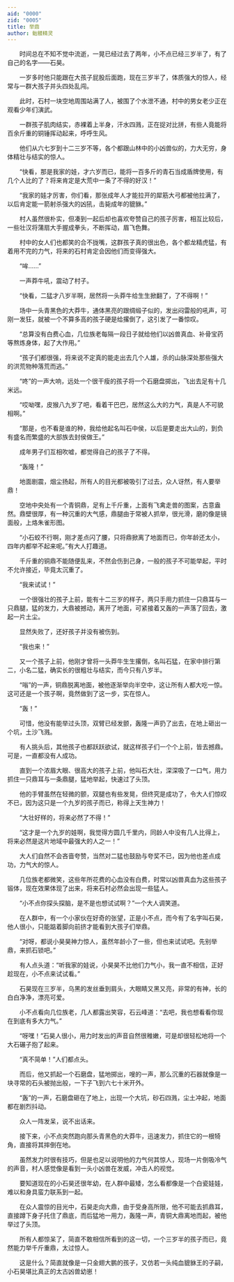 ```yaml
---
aid: "0000"
zid: "0005"
title: 举鼎
author: 骷髅精灵
---
```


　　时间总在不知不觉中流逝，一晃已经过去了两年，小不点已经三岁半了，有了自己的名字——石昊。

　　一岁多时他只能跟在大孩子屁股后面跑，现在三岁半了，体质强大的惊人，经常与一群大孩子并头四处乱闯。

　　此时，石村一块空地周围站满了人，被围了个水泄不通，村中的男女老少正在观看少年们演武。

　　一群孩子肌肉结实，赤裸着上半身，汗水四溅，正在捉对比拼，有些人竟能将百余斤重的铜锤挥动起来，呼呼生风。

　　他们从六七岁到十二三岁不等，各个都跟山林中的小凶兽似的，力大无穷，身体精壮与结实的惊人。

　　“快看，那是我家的娃，才六岁而已，能将一百多斤的青石当成盾牌使用，有几个人比的了？将来肯定是大荒中一条了不得的好汉！”

　　“我家的娃才厉害，你们看，那张成年人才能拉开的犀筋大弓都被他拉满了，以后肯定能一箭射杀强大的凶犼，击毙成年的貔貅。”

　　村人虽然很朴实，但凑到一起后却也喜欢夸赞自己的孩子厉害，相互比较后，一些壮汉将蒲扇大手握成拳头，不断挥动，眉飞色舞。

　　村中的女人们也都笑的合不拢嘴，这群孩子真的很出色，各个都龙精虎猛，有着用不完的力气，将来的石村肯定会因他们而变得强大。

　　“哞……”

　　一声莽牛吼，震动了村子。

　　“快看，二猛才八岁半啊，居然将一头莽牛给生生掀翻了，了不得啊！”

　　场中一头青黑色的大莽牛，通体黑亮的跟绸缎子似的，发出闷雷般的吼声，可刚一发狂，就被一个不算多高的孩子硬是给撂倒了，这引发了一番惊叹。

　　“总算没有白费心血，几位族老每隔一段日子就给他们以凶兽真血、补骨宝药等熬炼身体，起了大作用。”

　　“孩子们都很强，将来说不定真的能走出去几个人雄，杀的山脉深处那些强大的洪荒物种落荒而逃。”

　　“咚”的一声大响，远处一个很干瘦的孩子将一个石磨盘掷出，飞出去足有十几米远。

　　“哎呦嘿，皮猴八九岁了吧，看着干巴巴，居然这么大的力气，真是人不可貌相啊。”

　　“那是，也不看是谁的种，我给他起名叫石中侯，以后是要走出大山的，到负有盛名而繁盛的大部族去封侯做王。”

　　成年男子们互相吹嘘，都觉得自己的孩子了不得。

　　“轰隆！”

　　地面剧震，烟尘扬起，所有人的目光都被吸引了过去，众人讶然，有人要举鼎！

　　空地中央处有一个青铜鼎，足有上千斤重，上面有飞禽走兽的图案，古意盎然。鼎壁很厚，有一种沉重的大气感，鼎腿由于常被人抓举，很光滑，磨的像是镜面般，上烙朱雀形图。

　　“小石蛟不行啊，刚才差点闪了腰，只将鼎掀离了地面而已，你年龄还太小，四年内都举不起来呢。”有大人打趣道。

　　千斤重的铜鼎不能随便乱来，不然会伤到己身，一般的孩子不可能举起，平时不允许接近，毕竟太沉重了。

　　“我来试试！”

　　一个很强壮的孩子上前，能有十二三岁的样子，两只手用力抓住一只鼎耳与一只鼎腿，猛的发力，大鼎被撼动，离开了地面，可紧接着又轰的一声落了回去，激起一片土尘。

　　显然失败了，还好孩子并没有被伤到。

　　“我也来！”

　　又一个孩子上前，他刚才曾将一头莽牛生生撂倒，名叫石猛，在家中排行第二，小名二猛，确实长的很粗壮与结实，而今只有八岁半。

　　“嗡”的一声，铜鼎脱离地面，被他逐渐举向半空中，这让所有人都大吃一惊。这可还是一个孩子啊，竟然做到了这一步，实在惊人。

　　“轰！”

　　可惜，他没有能举过头顶，双臂已经发颤，轰隆一声扔了出去，在地上砸出一个坑，土沙飞溅。

　　有人挑头后，其他孩子也都跃跃欲试，就这样孩子们一个个上前，皆去撼鼎。可是，一直都没有人成功。

　　直到一个浓眉大眼、很高大的孩子上前，他叫石大壮，深深吸了一口气，用力抓住一只鼎耳与一条鼎腿，猛地举起，快速过了头顶。

　　他的手臂虽然在轻微的颤，双腿也有些发晃，但终究是成功了，令大人们惊叹不已，因为这只是一个九岁的孩子而已，称得上天生神力！

　　“大壮好样的，将来必然了不得！”

　　“这才是一个九岁的娃啊，我觉得方圆几千里内，同龄人中没有几人比得上，将来必然是这片地域中最强大的人之一！”

　　大人们自然不会吝啬夸赞，当然对二猛也鼓励与夸奖不已，因为他也差点成功，力气大的惊人。

　　几位族老都微笑，这些年所花费的心血没有白费，时常以凶兽真血为这些孩子锻体，现在效果体现了出来，将来石村必然会出现一些猛人。

　　“小不点你探头探脑，是不是也想试试啊？”一个大人调笑道。

　　在人群中，有一个小家伙在好奇的张望，正是小不点，而今有了名字叫石昊，他人很小，只能踮着脚向前挤才能看到大孩子们举鼎。

　　“对呀，都说小昊昊神力惊人，虽然年龄小了一些，但也来试试吧。先别举鼎，来抓石锁吧。”

　　有人点头道：“听我家的娃说，小昊昊不比他们力气小，我一直不相信，正好趁现在，小不点来试试看。”

　　石昊现在三岁半，乌黑的发丝垂到肩头，大眼睛又黑又亮，非常的有神，长的白白净净，漂亮可爱。

　　小不点看向几位族老，几人都露出笑容，石云峰道：“去吧，我也想看看你现在到底有多大力气。”

　　“呀嘿！”石昊人很小，用力时发出的声音自然很稚嫩，可是却很轻松地将一个大石碾子抱了起来。

　　“真不简单！”人们都点头。

　　而后，他又抓起一个石磨盘，猛地掷出，嗖的一声，那么沉重的石器就像是一块寻常的石头被抛出般，一下子飞到六七十米开外。

　　“轰”的一声，石磨盘砸在了地上，出现一个大坑，砂石四溅，尘土冲起，地面都在剧烈抖动。

　　众人一阵发呆，说不出话来。

　　接下来，小不点突然跑向那头青黑色的大莽牛，迅速发力，抓住它的一根犄角，直接将其摔倒在地。

　　虽然发力时很有技巧，但是也足以说明他的力气何其惊人，现场一片倒吸冷气的声音，村人感觉像是看到一头小凶兽在发威，冲击人的视觉。

　　要知道现在的小石昊还很年幼，在人群中最矮，怎么看都像是一个白瓷娃娃，难以和身具蛮力联系到一起。

　　在众人震惊的目光中，石昊走向大鼎，由于受身高所限，他不可能去抓鼎耳，直接蹲下身子托住了鼎底，而后猛地一用力，轰隆一声，青铜大鼎离地而起，被他举过了头顶。

　　所有人都惊呆了，简直不敢相信所看到的这一切，一个三岁半的孩子而已，竟然能力举千斤重鼎，太过惊人。

　　这是什么？简直就像是一只金翅大鹏的孩子，又仿若一头纯血貔貅王的子嗣，小石昊堪比真正的太古凶兽幼崽！



